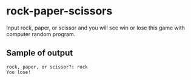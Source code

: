 # rock-paper-scissors
Input rock, paper, or scissor and you will see win or lose this game with computer random program.
## Sample of output
```
rock, paper, or scissor?: rock
You lose!
```
